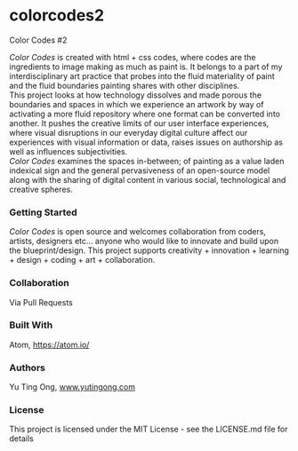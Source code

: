 # colorcodes2
Color Codes #2
<p>
<i>Color Codes</i> is created with html + css codes, where codes are the ingredients to image making as much as paint is.
It belongs to a part of my interdisciplinary art practice that probes into the fluid materiality of paint and the fluid boundaries painting shares with other disciplines.
<br  />
This project looks at how technology dissolves and made porous the boundaries and spaces in which we experience an artwork by way of activating a more fluid repository where one format can be converted into another.
It pushes the creative limits of our user interface experiences, where visual disruptions in our everyday digital culture affect our experiences with visual information or data, raises issues on authorship as well as influences subjectivities.
<br  />
<i>Color Codes</i> examines the spaces in-between; of painting as a value laden indexical sign and the general pervasiveness of an open-source model along with the sharing of digital content in various social, technological and creative spheres. </p>

<h3>Getting Started</h3>

<i>Color Codes</i> is open source and welcomes collaboration from coders, artists, designers etc... anyone who would like to innovate and build upon the blueprint/design.
This project supports creativity + innovation + learning + design + coding + art + collaboration.
<h3>Collaboration</h3>

<p>Via Pull Requests</p>

<h3>Built With</h3>

Atom, https://atom.io/


<h3>Authors</h3>

Yu Ting Ong, www.yutingong.com

<h3>License</h3>

This project is licensed under the MIT License - see the LICENSE.md file for details
